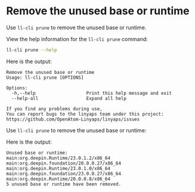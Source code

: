 <!--
SPDX-FileCopyrightText: 2023 UnionTech Software Technology Co., Ltd.

SPDX-License-Identifier: LGPL-3.0-or-later
-->

# Remove the unused base or runtime

Use `ll-cli prune` to remove the unused base or runtime.

View the help information for the `ll-cli prune` command:

```bash
ll-cli prune --help
```

Here is the output:

```text
Remove the unused base or runtime
Usage: ll-cli prune [OPTIONS]

Options:
  -h,--help                   Print this help message and exit
  --help-all                  Expand all help

If you find any problems during use,
You can report bugs to the linyaps team under this project: https://github.com/OpenAtom-Linyaps/linyaps/issues
```

Use `ll-cli prune` to remove the unused base or runtime:

Here is the output:

```text
Unused base or runtime:
main:org.deepin.Runtime/23.0.1.2/x86_64
main:org.deepin.foundation/20.0.0.27/x86_64
main:org.deepin.Runtime/23.0.1.0/x86_64
main:org.deepin.foundation/23.0.0.27/x86_64
main:org.deepin.Runtime/20.0.0.8/x86_64
5 unused base or runtime have been removed.
```
